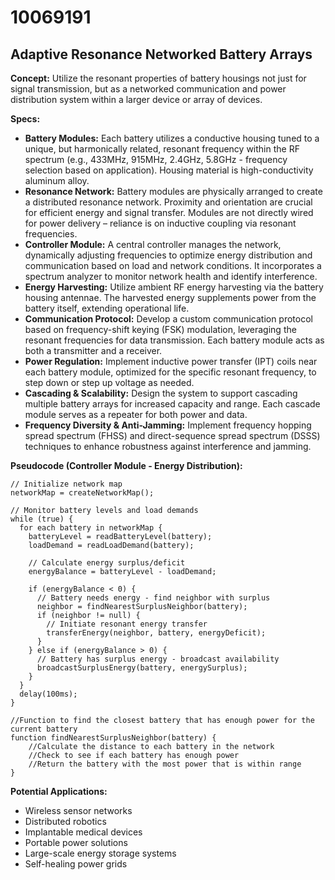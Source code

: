 # 10069191

## Adaptive Resonance Networked Battery Arrays

**Concept:** Utilize the resonant properties of battery housings not just for signal transmission, but as a networked communication and power distribution system within a larger device or array of devices.

**Specs:**

*   **Battery Modules:** Each battery utilizes a conductive housing tuned to a unique, but harmonically related, resonant frequency within the RF spectrum (e.g., 433MHz, 915MHz, 2.4GHz, 5.8GHz - frequency selection based on application). Housing material is high-conductivity aluminum alloy.
*   **Resonance Network:** Battery modules are physically arranged to create a distributed resonance network. Proximity and orientation are crucial for efficient energy and signal transfer. Modules are not directly wired for power delivery – reliance is on inductive coupling via resonant frequencies.
*   **Controller Module:** A central controller manages the network, dynamically adjusting frequencies to optimize energy distribution and communication based on load and network conditions. It incorporates a spectrum analyzer to monitor network health and identify interference.
*   **Energy Harvesting:** Utilize ambient RF energy harvesting via the battery housing antennae. The harvested energy supplements power from the battery itself, extending operational life.
*   **Communication Protocol:** Develop a custom communication protocol based on frequency-shift keying (FSK) modulation, leveraging the resonant frequencies for data transmission. Each battery module acts as both a transmitter and a receiver.
*   **Power Regulation:** Implement inductive power transfer (IPT) coils near each battery module, optimized for the specific resonant frequency, to step down or step up voltage as needed.
*   **Cascading & Scalability:** Design the system to support cascading multiple battery arrays for increased capacity and range. Each cascade module serves as a repeater for both power and data.
*   **Frequency Diversity & Anti-Jamming:** Implement frequency hopping spread spectrum (FHSS) and direct-sequence spread spectrum (DSSS) techniques to enhance robustness against interference and jamming.

**Pseudocode (Controller Module - Energy Distribution):**

```
// Initialize network map
networkMap = createNetworkMap();

// Monitor battery levels and load demands
while (true) {
  for each battery in networkMap {
    batteryLevel = readBatteryLevel(battery);
    loadDemand = readLoadDemand(battery);

    // Calculate energy surplus/deficit
    energyBalance = batteryLevel - loadDemand;

    if (energyBalance < 0) {
      // Battery needs energy - find neighbor with surplus
      neighbor = findNearestSurplusNeighbor(battery);
      if (neighbor != null) {
        // Initiate resonant energy transfer
        transferEnergy(neighbor, battery, energyDeficit);
      }
    } else if (energyBalance > 0) {
      // Battery has surplus energy - broadcast availability
      broadcastSurplusEnergy(battery, energySurplus);
    }
  }
  delay(100ms);
}

//Function to find the closest battery that has enough power for the current battery
function findNearestSurplusNeighbor(battery) {
    //Calculate the distance to each battery in the network
    //Check to see if each battery has enough power
    //Return the battery with the most power that is within range
}
```

**Potential Applications:**

*   Wireless sensor networks
*   Distributed robotics
*   Implantable medical devices
*   Portable power solutions
*   Large-scale energy storage systems
*   Self-healing power grids